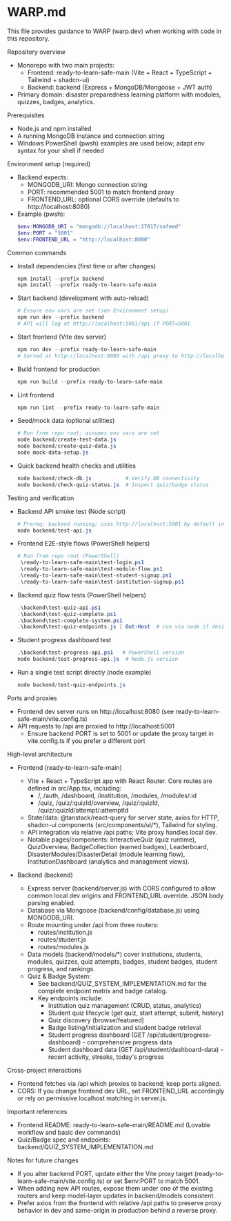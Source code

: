 # WARP.md

This file provides guidance to WARP (warp.dev) when working with code in this repository.

Repository overview
- Monorepo with two main projects:
  - Frontend: ready-to-learn-safe-main (Vite + React + TypeScript + Tailwind + shadcn-ui)
  - Backend: backend (Express + MongoDB/Mongoose + JWT auth)
- Primary domain: disaster preparedness learning platform with modules, quizzes, badges, analytics.

Prerequisites
- Node.js and npm installed
- A running MongoDB instance and connection string
- Windows PowerShell (pwsh) examples are used below; adapt env syntax for your shell if needed

Environment setup (required)
- Backend expects:
  - MONGODB_URI: Mongo connection string
  - PORT: recommended 5001 to match frontend proxy
  - FRONTEND_URL: optional CORS override (defaults to http://localhost:8080)
- Example (pwsh):
  ```powershell path=null start=null
  $env:MONGODB_URI = "mongodb://localhost:27017/safeed"
  $env:PORT = "5001"
  $env:FRONTEND_URL = "http://localhost:8080"
  ```

Common commands
- Install dependencies (first time or after changes)
  ```powershell path=null start=null
  npm install --prefix backend
  npm install --prefix ready-to-learn-safe-main
  ```

- Start backend (development with auto-reload)
  ```powershell path=null start=null
  # Ensure env vars are set (see Environment setup)
  npm run dev --prefix backend
  # API will log at http://localhost:5001/api if PORT=5001
  ```

- Start frontend (Vite dev server)
  ```powershell path=null start=null
  npm run dev --prefix ready-to-learn-safe-main
  # Served at http://localhost:8080 with /api proxy to http://localhost:5001
  ```

- Build frontend for production
  ```powershell path=null start=null
  npm run build --prefix ready-to-learn-safe-main
  ```

- Lint frontend
  ```powershell path=null start=null
  npm run lint --prefix ready-to-learn-safe-main
  ```

- Seed/mock data (optional utilities)
  ```powershell path=null start=null
  # Run from repo root; assumes env vars are set
  node backend/create-test-data.js
  node backend/create-quiz-data.js
  node mock-data-setup.js
  ```

- Quick backend health checks and utilities
  ```powershell path=null start=null
  node backend/check-db.js           # Verify DB connectivity
  node backend/check-quiz-status.js  # Inspect quiz/badge status
  ```

Testing and verification
- Backend API smoke test (Node script)
  ```powershell path=null start=null
  # Prereq: backend running; uses http://localhost:5001 by default inside the script
  node backend/test-api.js
  ```

- Frontend E2E-style flows (PowerShell helpers)
  ```powershell path=null start=null
  # Run from repo root (PowerShell)
  .\ready-to-learn-safe-main\test-login.ps1
  .\ready-to-learn-safe-main\test-module-flow.ps1
  .\ready-to-learn-safe-main\test-student-signup.ps1
  .\ready-to-learn-safe-main\test-institution-signup.ps1
  ```

- Backend quiz flow tests (PowerShell helpers)
  ```powershell path=null start=null
  .\backend\test-quiz-api.ps1
  .\backend\test-quiz-complete.ps1
  .\backend\test-complete-system.ps1
  .\backend\test-quiz-endpoints.js | Out-Host  # run via node if desired
  ```

- Student progress dashboard test
  ```powershell path=null start=null
  .\backend\test-progress-api.ps1   # PowerShell version
  node backend/test-progress-api.js  # Node.js version
  ```

- Run a single test script directly (node example)
  ```powershell path=null start=null
  node backend/test-quiz-endpoints.js
  ```

Ports and proxies
- Frontend dev server runs on http://localhost:8080 (see ready-to-learn-safe-main/vite.config.ts)
- API requests to /api are proxied to http://localhost:5001
  - Ensure backend PORT is set to 5001 or update the proxy target in vite.config.ts if you prefer a different port

High-level architecture
- Frontend (ready-to-learn-safe-main)
  - Vite + React + TypeScript app with React Router. Core routes are defined in src/App.tsx, including:
    - /, /auth, /dashboard, /institution, /modules, /modules/:id
    - /quiz, /quiz/:quizId/overview, /quiz/:quizId, /quiz/:quizId/attempt/:attemptId
  - State/data: @tanstack/react-query for server state, axios for HTTP, shadcn-ui components (src/components/ui/*), Tailwind for styling.
  - API integration via relative /api paths; Vite proxy handles local dev.
  - Notable pages/components: InteractiveQuiz (quiz runtime), QuizOverview, BadgeCollection (earned badges), Leaderboard, DisasterModules/DisasterDetail (module learning flow), InstitutionDashboard (analytics and management views).

- Backend (backend)
  - Express server (backend/server.js) with CORS configured to allow common local dev origins and FRONTEND_URL override. JSON body parsing enabled.
  - Database via Mongoose (backend/config/database.js) using MONGODB_URI.
  - Route mounting under /api from three routers:
    - routes/institution.js
    - routes/student.js
    - routes/modules.js
  - Data models (backend/models/*) cover institutions, students, modules, quizzes, quiz attempts, badges, student badges, student progress, and rankings.
  - Quiz & Badge System:
    - See backend/QUIZ_SYSTEM_IMPLEMENTATION.md for the complete endpoint matrix and badge catalog.
    - Key endpoints include:
      - Institution quiz management (CRUD, status, analytics)
      - Student quiz lifecycle (get quiz, start attempt, submit, history)
      - Quiz discovery (browse/featured)
      - Badge listing/initialization and student badge retrieval
      - Student progress dashboard (GET /api/student/progress-dashboard) - comprehensive progress data
      - Student dashboard data (GET /api/student/dashboard-data) - recent activity, streaks, today's progress

Cross-project interactions
- Frontend fetches via /api which proxies to backend; keep ports aligned.
- CORS: If you change frontend dev URL, set FRONTEND_URL accordingly or rely on permissive localhost matching in server.js.

Important references
- Frontend README: ready-to-learn-safe-main/README.md (Lovable workflow and basic dev commands)
- Quiz/Badge spec and endpoints: backend/QUIZ_SYSTEM_IMPLEMENTATION.md

Notes for future changes
- If you alter backend PORT, update either the Vite proxy target (ready-to-learn-safe-main/vite.config.ts) or set $env:PORT to match 5001.
- When adding new API routes, expose them under one of the existing routers and keep model-layer updates in backend/models consistent.
- Prefer axios from the frontend with relative /api paths to preserve proxy behavior in dev and same-origin in production behind a reverse proxy.

